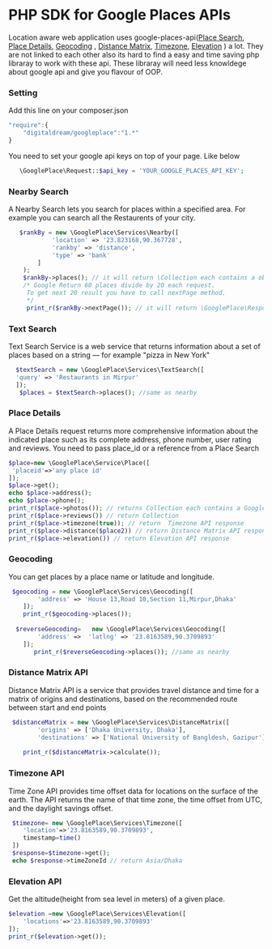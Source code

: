 # PHP SDK for Google Places APIs 
Location aware web application uses google-places-api([Place Search](http://github.com), [Place Details](https://developers.google.com/places/web-service/details), [Geocoding](https://developers.google.com/maps/documentation/geocoding/start) , [Distance Matrix](https://developers.google.com/maps/documentation/distance-matrix/start), [Timezone](https://developers.google.com/maps/documentation/timezone/intro), [Elevation](https://developers.google.com/maps/documentation/elevation/start)
) a lot. They are not linked to each other also its hard to find a easy and time saving php libraray to work with these api. These libraray will need less knowldege about google api and give you flavour of OOP.
### Setting
Add this line on your composer.json
```javascript
"require":{
    "digitaldream/googleplace":"1.*"
}
```
You need to set your google api keys on top of your page. Like below
```php
   \GooglePlace\Request::$api_key = 'YOUR_GOOGLE_PLACES_API_KEY';
 ```
 
### Nearby Search
A Nearby Search lets you search for places within a specified area. For example you can search all the Restaurents of your city.
```php
   $rankBy = new \GooglePlace\Services\Nearby([
            'location' => '23.823168,90.367728',
            'rankby' => 'distance',
            'type' => 'bank'
        ]
    );
    $rankBy->places(); // it will return \Collection each contains a object of GooglePlace\Service\Place
    /* Google Return 60 places divide by 20 each request.
     To get next 20 result you have to call nextPage method.
     */
     print_r($rankBy->nextPage()); // it will return \GooglePlace\Response
```
### Text Search
Text Search Service is a web service that returns information about a set of places based on a string — for example "pizza in New York" 

```php
  $textSearch = new \GooglePlace\Services\TextSearch([
  'query' => 'Restaurants in Mirpur'
  ]);
   $places = $textSearch->places(); //same as nearby
```
### Place Details
A Place Details request returns more comprehensive information about the indicated place such as its complete address, phone number, user rating and reviews. You need to pass place_id or a reference from a Place Search

```php
$place=new \GooglePlace\Service\Place([
 'placeid'=>'any place id'
]);
$place->get();
echo $place->address();
echo $place->phone();
print_r($place->photos()); // returns Collection each contains a GooglePlace\Helpers\PlacePhoto object
print_r($place->reviews()) // return Collection
print_r($place->timezone(true)); // return  Timezone API response
print_r($place->distance($place2)) // return Distance Matrix API response
print_r($place->elevation()) // return Elevation API response
```
### Geocoding
You can get places by a place name or latitude and longitude.
```php
 $geocoding = new \GooglePlace\Services\Geocoding([
        'address' => 'House 13,Road 10,Section 11,Mirpur,Dhaka'
    ]);
    print_r($geocoding->places());
    
  $reverseGeocoding=   new \GooglePlace\Services\Geocoding([
        'address' =>  'latlng' => '23.8163589,90.3709893'
    ]);
       print_r($reverseGeocoding->places()); //same as nearby
```
### Distance Matrix API
Distance Matrix API is a service that provides travel distance and time for a matrix of origins and destinations, based on the recommended route between start and end points

```php
 $distanceMatrix = new \GooglePlace\Services\DistanceMatrix([
        'origins' => ['Dhaka University, Dhaka'],
        'destinations' => ['National University of Bangldesh, Gazipur']]);
        
    print_r($distanceMatrix->calculate());
```
### Timezone API
Time Zone API provides time offset data for locations on the surface of the earth. The API returns the name of that time zone, the time offset from UTC, and the daylight savings offset.
```php
 $timezone= new \GooglePlace\Services\Timezone([
    'location'=>'23.8163589,90.3709893',
    timestamp=time()
 ])
 $response=$timezone->get();
 echo $response->timeZoneId // return Asia/Dhaka
```

### Elevation API
Get the altitude(height from sea level in meters) of a given place. 
```php
$elevation =new \GooglePlace\Services\Elevation([
    'locations'=>'23.8163589,90.3709893'
]);
print_r($elevation->get()); 
```
